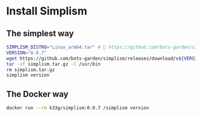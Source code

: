 # Install Simplism

## The simplest way

```bash
SIMPLISM_DISTRO="Linux_arm64.tar" # 👀 https://github.com/bots-garden/simplism/releases
VERSION="0.0.7"
wget https://github.com/bots-garden/simplism/releases/download/v${VERSION}/simplism_${SIMPLISM_DISTRO}.tar.gz -O simplism.tar.gz 
tar -xf simplism.tar.gz -C /usr/bin
rm simplism.tar.gz
simplism version
```

## The Docker way

```bash
docker run --rm k33g/simplism:0.0.7 /simplism version
```

